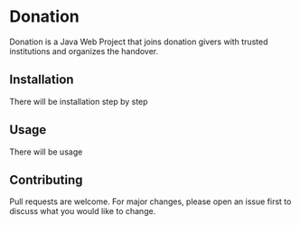 
# Donation

Donation is a Java Web Project that joins donation givers with trusted institutions and organizes the handover.

## Installation

There will be installation step by step

## Usage

There will be usage

## Contributing

Pull requests are welcome. For major changes, please open an issue first to discuss what you would like to change.
